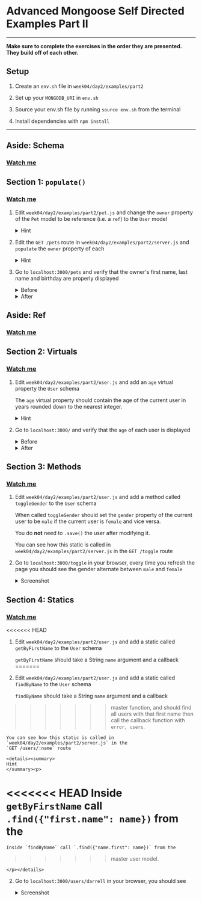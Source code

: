 # Advanced Mongoose Self Directed Examples Part II

---

**Make sure to complete the exercises in the order they are presented.
They build off of each other.**

## Setup

1. Create an `env.sh` file in `week04/day2/examples/part2`

1. Set up your `MONGODB_URI` in `env.sh`

1. Source your env.sh file by running `source env.sh` from the terminal

1. Install dependencies with `npm install`

---

## Aside: Schema
### [Watch me](https://vimeo.com/album/4604349/video/219170165)

## Section 1: `populate()`
### [Watch me](https://vimeo.com/album/4604349/video/218892434)

1. Edit `week04/day2/examples/part2/pet.js` and change the `owner` property of the `Pet` model to
be reference (i.e. a `ref`) to the `User` model

    <details><summary>
    Hint
    </summary><p>

    Set the `type` of `owner` to be `Schema.ObjectId` and `ref` to be `user`

    </p></details>

1. Edit the `GET /pets` route in `week04/day2/examples/part2/server.js` and `populate` the `owner`
property of each

    <details><summary>
    Hint
    </summary><p>

    Switch the query to use `.exec()` and add `.populate('owner')`

    </p></details>

3. Go to `localhost:3000/pets` and verify that the owner's first name, last
name and birthday are properly displayed

    <details><summary>
    Before
    </summary><p>

    ![](https://cl.ly/1K1k2R0L2t0y/Screen%20Shot%202017-06-19%20at%2011.47.47%20PM.png)

    </p></details>

    <details><summary>
    After
    </summary><p>

    ![](https://cl.ly/2F1L43280h2a/Screen%20Shot%202017-06-19%20at%2011.51.32%20PM.png)

    </p></details>

## Aside: Ref
### [Watch me](https://vimeo.com/album/4604349/video/219170731)

## Section 2: Virtuals
### [Watch me](https://vimeo.com/album/4604349/video/218990923)

1. Edit `week04/day2/examples/part2/user.js` and add an `age` virtual property the `User` schema

    The `age` virtual property should contain the age of the current user
    in years rounded down to the nearest integer.

    <details><summary>
    Hint
    </summary><p>

    This function calculates the age of user given a birthday (date object)

    ```javascript
    function getAge(birthday) {
      var ageDifMs = Date.now() - birthday.getTime();
      var ageDate = new Date(ageDifMs); // miliseconds from epoch
      return Math.abs(ageDate.getUTCFullYear() - 1970);
    }
    ```

    [source](https://stackoverflow.com/a/21984136)

    </p></details>

3. Go to `localhost:3000/` and verify that the `age` of each user is displayed

    <details><summary>
    Before
    </summary><p>

    ![](https://cl.ly/3N0Q3X350O3K/Image%202017-06-20%20at%2012.01.16%20AM.png)

    </p></details>

    <details><summary>
    After
    </summary><p>

    ![](https://cl.ly/3f0K0M1X2l2e/Image%202017-06-20%20at%2012.08.23%20AM.png)

    </p></details>

## Section 3: Methods
### [Watch me](https://vimeo.com/221365169)

1. Edit `week04/day2/examples/part2/user.js` and add a method called `toggleGender` to the
`User` schema

    When called `toggleGender` should set the `gender` property of the current
    user to be `male` if the current user is `female` and vice versa.


    You do **not** need to `.save()` the user after modifying it.


    You can see how this static is called in `week04/day2/examples/part2/server.js` in the
    `GET /toggle` route
2. Go to `localhost:3000/toggle` in your browser, every time you refresh
the page you should see the gender alternate between `male` and `female`

    <details><summary>
    Screenshot
    </summary><p>

    ![](https://cl.ly/3C3t0T231L46/Screen%20Recording%202017-06-20%20at%2012.32%20AM.gif)

    </p></details>


## Section 4: Statics
### [Watch me](https://vimeo.com/album/4604349/video/219184740)

<<<<<<< HEAD
1. Edit `week04/day2/examples/part2/user.js` and add a static called `getByFirstName` to the
`User` schema

    `getByFirstName` should take a String `name` argument and a callback
=======
1. Edit `week04/day2/examples/part2/user.js` and add a static called `findByName` to the
`User` schema

    `findByName` should take a String `name` argument and a callback
>>>>>>> master
    function, and should find all users with that first name then
    call the callback function with `error, users`.

    You can see how this static is called in `week04/day2/examples/part2/server.js` in the
    `GET /users/:name` route

    <details><summary>
    Hint
    </summary><p>

<<<<<<< HEAD
    Inside `getByFirstName` call `.find({"first.name": name})` from the
=======
    Inside `findByName` call `.find({"name.first": name})` from the
>>>>>>> master
    user model.

    </p></details>

2. Go to `localhost:3000/users/darrell` in your browser, you should see

    <details><summary>
    Screenshot
    </summary><p>

    ![](https://cl.ly/0r3P0d0w1A3n/Image%202017-06-20%20at%2012.19.38%20AM.png)

    </p></details>
